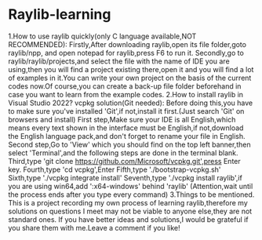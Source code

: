 # Raylib-learning 
1.How to use raylib quickly(only C language available,NOT RECOMMENDED): Firstly,After downloading raylib,open its file folder,goto raylib/npp, and open notepad for raylib,press F6 to run it. Secondly,go to raylib/raylib/projects,and select the file with the name of IDE you are using,then you will find a project existing there,open it and you will find a lot of examples in it.You can write your own project on the basis of the current codes now.Of course,you can create a back-up file folder beforehand in case you want to learn from the example codes. 
2.How to install raylib in Visual Studio 2022? vcpkg solution(Git needed): Before doing this,you have to make sure you've installed 'Git',if not,install it first.(Just search 'Git' on browsers and install)
First step,Make sure your IDE is all English,which means every text shown in the interface must be English,if not,download the English language pack,and don't forget to rename your file in English.
Second step,Go to 'View' which you should find on the top left banner,then select 'Terminal',and the following steps are done in the terminal blank. 
Third,type 'git clone https://github.com/Microsoft/vcpkg.git',press Enter key. 
Fourth,type 'cd vcpkg',Enter 
Fifth,type './bootstrap-vcpkg.sh' 
Sixth,type './vcpkg integrate install' 
Seventh,type './vcpkg install raylib',if you are using win64,add ':x64-windows' behind 'raylib'
(Attention,wait until the process ends after you type every command)
3.Things to be mentioned. This is a project recording my own process of learning raylib,therefore my solutions on questions I meet may not be viable to anyone else,they are not standard ones. If you have better ideas and solutions,I would be grateful if you share them with me.Leave a comment if you like!
